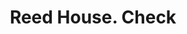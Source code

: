 ---
doi: 10.7916/D8058T15
date_other: '1870'
date_other_textual: 1870-1879
form: printed ephemera
genre:
- Checks (bank checks)
name:
- Reed House
object_in_context_url: https://biggert.cul.columbia.edu/items/view/ave_biggert_01365
subject_hierarchical_geographic:
- Erie, Pennsylvania, United States
subject_name:
- Reed House
title: Reed House. Check
sort_title: Reed House. Check
call_number: ave_biggert_01365
coordinates:
- 42.129444444444445,-80.085
pid: ave_biggert_01365
identifiers: ave_biggert_01365
permalink: /biggert/ave_biggert_01365/
layout: iiif-image-page
---